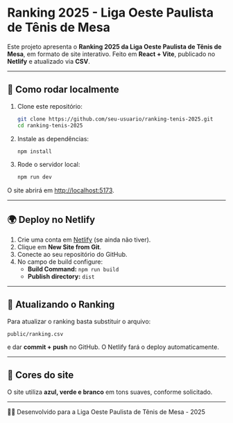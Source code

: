 # Ranking 2025 - Liga Oeste Paulista de Tênis de Mesa

Este projeto apresenta o **Ranking 2025 da Liga Oeste Paulista de Tênis de Mesa**, em formato de site interativo.
Feito em **React + Vite**, publicado no **Netlify** e atualizado via **CSV**.

---

## 🚀 Como rodar localmente

1. Clone este repositório:
   ```bash
   git clone https://github.com/seu-usuario/ranking-tenis-2025.git
   cd ranking-tenis-2025
   ```

2. Instale as dependências:
   ```bash
   npm install
   ```

3. Rode o servidor local:
   ```bash
   npm run dev
   ```

O site abrirá em [http://localhost:5173](http://localhost:5173).

---

## 🌍 Deploy no Netlify

1. Crie uma conta em [Netlify](https://www.netlify.com/) (se ainda não tiver).  
2. Clique em **New Site from Git**.  
3. Conecte ao seu repositório do GitHub.  
4. No campo de build configure:  
   - **Build Command:** `npm run build`  
   - **Publish directory:** `dist`  

---

## 🔄 Atualizando o Ranking

Para atualizar o ranking basta substituir o arquivo:

```
public/ranking.csv
```

e dar **commit + push** no GitHub. O Netlify fará o deploy automaticamente.

---

## 🎨 Cores do site

O site utiliza **azul, verde e branco** em tons suaves, conforme solicitado.

---

👨‍💻 Desenvolvido para a Liga Oeste Paulista de Tênis de Mesa - 2025
